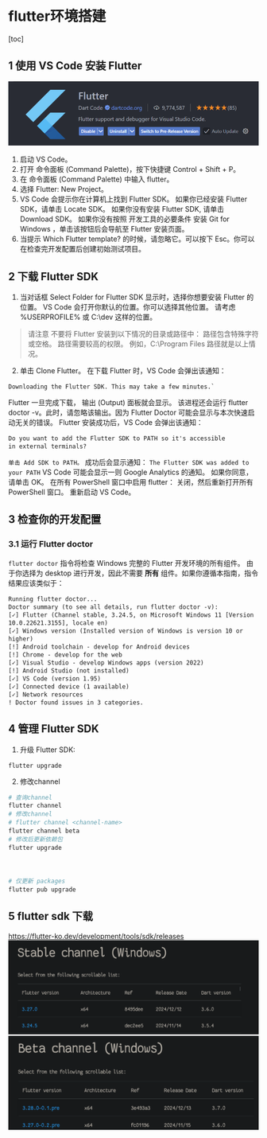 # flutter环境搭建

[toc]

## 1 使用 VS Code 安装 Flutter

![](./imgs/flutter环境搭建2.png)
  1.  启动 VS Code。
  2.  打开 命令面板 (Command Palette)，按下快捷键 Control + Shift + P。
  3.  在 命令面板 (Command Palette) 中输入 flutter。
  4.  选择 Flutter: New Project。
  5.  VS Code 会提示你在计算机上找到 Flutter SDK。
        如果你已经安装 Flutter SDK，请单击 Locate SDK。
        如果你没有安装 Flutter SDK, 请单击 Download SDK。
        如果你没有按照 开发工具的必要条件 安装 Git for Windows ，单击该按钮后会导航至 Flutter 安装页面。
   6. 当提示 Which Flutter template? 的时候，请忽略它。可以按下 Esc。你可以在检查完开发配置后创建初始测试项目。

## 2 下载 Flutter SDK
1.    当对话框 Select Folder for Flutter SDK 显示时，选择你想要安装 Flutter 的位置。
    VS Code 会打开你默认的位置。你可以选择其他位置。
    请考虑 %USERPROFILE% 或 C:\dev 这样的位置。
> 请注意
> 不要将 Flutter 安装到以下情况的目录或路径中：
>    路径包含特殊字符或空格。
>    路径需要较高的权限。
例如，C:\Program Files 路径就是以上情况。
2. 单击 Clone Flutter。
在下载 Flutter 时，VS Code 会弹出该通知：
````
Downloading the Flutter SDK. This may take a few minutes.`
````
Flutter 一旦完成下载， 输出 (Output) 面板就会显示。
该进程还会运行 flutter doctor -v。此时，请忽略该输出。因为 Flutter Doctor 可能会显示与本次快速启动无关的错误。
Flutter 安装成功后，VS Code 会弹出该通知：
```
Do you want to add the Flutter SDK to PATH so it's accessible
in external terminals?
```
`单击 Add SDK to PATH。`
成功后会显示通知：
`The Flutter SDK was added to your PATH`
VS Code 可能会显示一则 Google Analytics 的通知。
如果你同意，请单击 OK。
在所有 PowerShell 窗口中启用 flutter：
    关闭，然后重新打开所有 PowerShell 窗口。
    重新启动 VS Code。

## 3 检查你的开发配置

### 3.1 运行 Flutter doctor
`flutter doctor` 指令将检查 Windows 完整的 Flutter 开发环境的所有组件。
由于你选择为 desktop 进行开发，因此不需要 **所有** 组件。如果你遵循本指南，指令结果应该类似于：

```
Running flutter doctor...
Doctor summary (to see all details, run flutter doctor -v):
[✓] Flutter (Channel stable, 3.24.5, on Microsoft Windows 11 [Version 10.0.22621.3155], locale en)
[✓] Windows version (Installed version of Windows is version 10 or higher)
[!] Android toolchain - develop for Android devices
[!] Chrome - develop for the web
[✓] Visual Studio - develop Windows apps (version 2022)
[!] Android Studio (not installed)
[✓] VS Code (version 1.95)
[✓] Connected device (1 available)
[✓] Network resources
! Doctor found issues in 3 categories.
```

## 4 管理 Flutter SDK
1. 升级 Flutter SDK:  
```
flutter upgrade
```
2. 修改channel
```bash
# 查询channel
flutter channel
# 修改channel
# flutter channel <channel-name>
flutter channel beta
# 修改后更新依赖包
flutter upgrade



# 仅更新 packages
flutter pub upgrade


```

## 5 flutter sdk 下载
https://flutter-ko.dev/development/tools/sdk/releases
![](./imgs/flutter环境搭建1.png)
![](./imgs/flutter环境搭建0.png)
